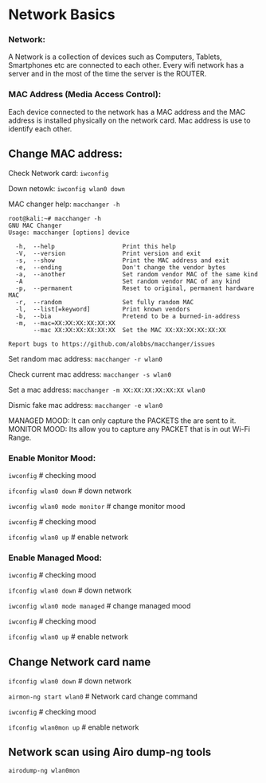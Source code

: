 # Network Basics

### Network:
A Network is a collection of devices such as Computers, Tablets, Smartphones etc are connected to each other. Every wifi network has a server and in the most of the time the server is the ROUTER.

### MAC Address (Media Access Control):
Each device connected to the network has a MAC address and the MAC address is installed physically on the network card. Mac address is use to identify each other.


## Change MAC address:

Check Network card:	`iwconfig`

Down netowk:		`iwconfig wlan0 down`

MAC changer help:	`macchanger -h`

```
root@kali:~# macchanger -h
GNU MAC Changer
Usage: macchanger [options] device

  -h,  --help                   Print this help
  -V,  --version                Print version and exit
  -s,  --show                   Print the MAC address and exit
  -e,  --ending                 Don't change the vendor bytes
  -a,  --another                Set random vendor MAC of the same kind
  -A                            Set random vendor MAC of any kind
  -p,  --permanent              Reset to original, permanent hardware MAC
  -r,  --random                 Set fully random MAC
  -l,  --list[=keyword]         Print known vendors
  -b,  --bia                    Pretend to be a burned-in-address
  -m,  --mac=XX:XX:XX:XX:XX:XX
       --mac XX:XX:XX:XX:XX:XX  Set the MAC XX:XX:XX:XX:XX:XX

Report bugs to https://github.com/alobbs/macchanger/issues
```

Set random mac address:		`macchanger -r wlan0`

Check current mac address:	`macchanger -s wlan0`

Set a mac address:			`macchanger -m XX:XX:XX:XX:XX:XX wlan0`

Dismic fake mac address:	`macchanger -e wlan0`


MANAGED MOOD: It can only capture the PACKETS the are sent to it.
MONITOR MOOD: Its allow you to capture any PACKET that is in out Wi-Fi Range.


### Enable Monitor Mood:

`iwconfig`						# checking mood

`ifconfig wlan0 down`			# down network

`iwconfig wlan0 mode monitor`	# change monitor mood

`iwconfig`						# checking mood

`ifconfig wlan0 up`				# enable network


### Enable Managed Mood:

`iwconfig`						# checking mood

`ifconfig wlan0 down`			# down network

`iwconfig wlan0 mode managed`	# change managed mood

`iwconfig`						# checking mood

`ifconfig wlan0 up`				# enable network


## Change Network card name

`ifconfig wlan0 down`			# down network

`airmon-ng start wlan0`			# Network card change command

`iwconfig`						# checking mood

`ifconfig wlan0mon up`			# enable network


## Network scan using Airo dump-ng tools

`airodump-ng wlan0mon`
